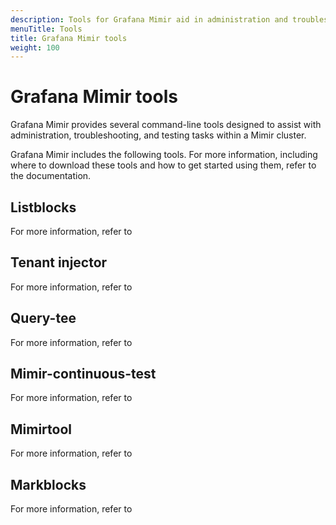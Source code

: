 ```yaml
---
description: Tools for Grafana Mimir aid in administration and troubleshooting tasks.
menuTitle: Tools
title: Grafana Mimir tools
weight: 100
---
```


<!-- Note: This topic is mounted in the GEM documentation. Ensure that all updates are also applicable to GEM. -->

# Grafana Mimir tools

Grafana Mimir provides several command-line tools designed to assist with administration, troubleshooting, and testing tasks within a Mimir cluster.

Grafana Mimir includes the following tools. For more information, including where to download these tools and how to get started using them, refer to the documentation.

## Listblocks

For more information, refer to

## Tenant injector

For more information, refer to

## Query-tee

For more information, refer to

## Mimir-continuous-test

For more information, refer to

## Mimirtool

For more information, refer to

## Markblocks

For more information, refer to